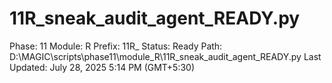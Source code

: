 # 11R_sneak_audit_agent_READY.py

Phase: 11
Module: R
Prefix: 11R_
Status: Ready
Path: D:\MAGIC\scripts\phase11\module_R\11R_sneak_audit_agent_READY.py
Last Updated: July 28, 2025 5:14 PM (GMT+5:30)

